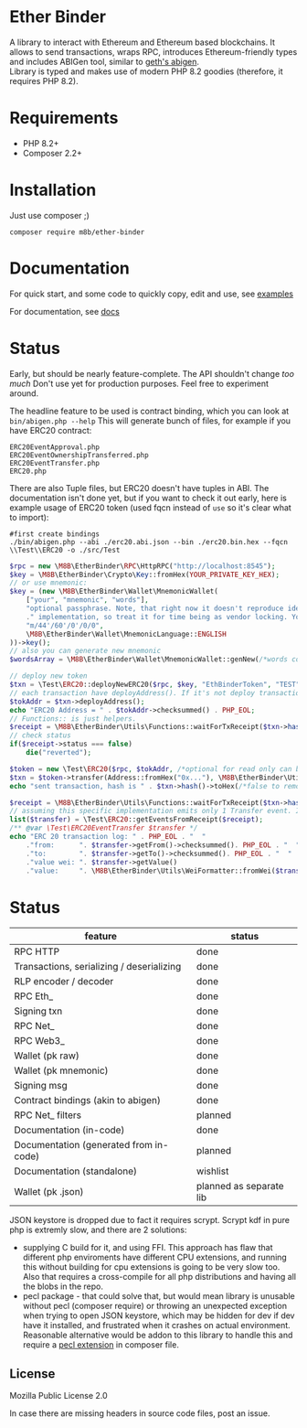 # Ether Binder

A library to interact with Ethereum and Ethereum based blockchains. It allows to send transactions, wraps RPC, introduces
Ethereum-friendly types and includes ABIGen tool, similar to [geth's abigen](https://geth.ethereum.org/docs/tools/abigen).  
Library is typed and makes use of modern PHP 8.2 goodies (therefore, it requires PHP 8.2). 

# Requirements

- PHP 8.2+
- Composer 2.2+

# Installation

Just use composer ;)

```shell
composer require m8b/ether-binder 
```

# Documentation

For quick start, and some code to quickly copy, edit and use, see [examples](examples)

For documentation, see [docs](docs)

# Status

Early, but should be nearly feature-complete. The API shouldn't change *too much*
Don't use yet for production purposes. Feel free to experiment around.

The headline feature to be used is contract binding, which you can look at `bin/abigen.php --help`
This will generate bunch of files, for example if you have ERC20 contract:
```
ERC20EventApproval.php
ERC20EventOwnershipTransferred.php
ERC20EventTransfer.php
ERC20.php
```
There are also Tuple files, but ERC20 doesn't have tuples in ABI.
The documentation isn't done yet, but if you want to check it out early, here is example usage of ERC20 token (used
fqcn instead of `use` so it's clear what to import):
```shell
#first create bindings
./bin/abigen.php --abi ./erc20.abi.json --bin ./erc20.bin.hex --fqcn \\Test\\ERC20 -o ./src/Test
```
```php
$rpc = new \M8B\EtherBinder\RPC\HttpRPC("http://localhost:8545");
$key = \M8B\EtherBinder\Crypto\Key::fromHex(YOUR_PRIVATE_KEY_HEX);
// or use mnemonic:
$key = (new \M8B\EtherBinder\Wallet\MnemonicWallet(
	["your", "mnemonic", "words"],
	"optional passphrase. Note, that right now it doesn't reproduce identical private keys as different"
	." implementation, so treat it for time being as vendor locking. You can always export key into raw hex", //optional
	"m/44'/60'/0'/0/0",
	\M8B\EtherBinder\Wallet\MnemonicLanguage::ENGLISH
))->key();
// also you can generate new mnemonic
$wordsArray = \M8B\EtherBinder\Wallet\MnemonicWallet::genNew(/*words count default 24*/24 /*, language default english*/);

// deploy new token
$txn = \Test\ERC20::deployNewERC20($rpc, $key, "EthBinderToken", "TEST");
// each transaction have deployAddress(). If it's not deploy transaction, 0x000... will be returned
$tokAddr = $txn->deployAddress();
echo "ERC20 Address = " . $tokAddr->checksummed() . PHP_EOL;
// Functions:: is just helpers.
$receipt = \M8B\EtherBinder\Utils\Functions::waitForTxReceipt($txn->hash(), $rpc, 120, 250);
// check status
if($receipt->status === false)
    die("reverted");

$token = new \Test\ERC20($rpc, $tokAddr, /*optional for read only can be null*/$key);
$txn = $token->transfer(Address::fromHex("0x..."), \M8B\EtherBinder\Utils\WeiFormatter::fromHuman("123"));
echo "sent transaction, hash is " . $txn->hash()->toHex(/*false to remove 0x*/) . PHP_EOL;

$receipt = \M8B\EtherBinder\Utils\Functions::waitForTxReceipt($txn->hash(), $rpc, 120, 250);
// assuming this specific implementation emits only 1 Transfer event. It's up to ERC20 implementation
list($transfer) = \Test\ERC20::getEventsFromReceipt($receipt);
/** @var \Test\ERC20EventTransfer $transfer */
echo "ERC 20 transaction log: " . PHP_EOL . "  "
    ."from:      ". $transfer->getFrom()->checksummed(). PHP_EOL . "  "
    ."to:        ". $transfer->getTo()->checksummed(). PHP_EOL . "  "
    ."value wei: ". $transfer->getValue()
    ."value:     ". \M8B\EtherBinder\Utils\WeiFormatter::fromWei($transfer->getValue(), 4).PHP_EOL;
```

# Status

| feature                                   | status                  |
|-------------------------------------------|-------------------------|
| RPC HTTP                                  | done                    |
| Transactions, serializing / deserializing | done                    |
| RLP encoder / decoder                     | done                    |
| RPC Eth_                                  | done                    |
| Signing txn                               | done                    |
| RPC Net_                                  | done                    |
| RPC Web3_                                 | done                    |
| Wallet (pk raw)                           | done                    |
| Wallet (pk mnemonic)                      | done                    |
| Signing msg                               | done                    |
| Contract bindings (akin to abigen)        | done                    |
| RPC Net_ filters                          | planned                 |
| Documentation (in-code)                   | done                    |
| Documentation (generated from in-code)    | planned                 |
| Documentation (standalone)                | wishlist                |
| Wallet (pk .json)                         | planned as separate lib |

JSON keystore is dropped due to fact it requires scrypt. Scrypt kdf in pure php is extremly slow, and there are 2 solutions:
- supplying C build for it, and using FFI. This approach has flaw that different php enviroments have different CPU extensions,
  and running this without building for cpu extensions is going to be very slow too. Also that requires a cross-compile for all
  php distributions and having all the blobs in the repo.
- pecl package - that could solve that, but would mean library is unusable without pecl (composer require) or throwing an
  unexpected exception when trying to open JSON keystore, which may be hidden for dev if dev have it installed, and
  frustrated when it crashes on actual environment. Reasonable alternative would be addon to this library to handle
  this and require a [pecl extension](https://pecl.php.net/package/scrypt) in composer file.


## License

Mozilla Public License 2.0

In case there are missing headers in source code files, post an issue. 
